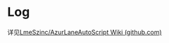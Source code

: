 # Log

详见[LmeSzinc/AzurLaneAutoScript Wiki (github.com)](https://github.com/LmeSzinc/AzurLaneAutoScript/wiki/3.3.-Log)

